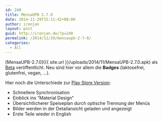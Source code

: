 ```yaml
---
id: 240
title: MensaUPB 2.7.0
date: 2014-11-29T15:11:42+00:00
author: ironjan
layout: post
guid: http://ironjan.de/?p=240
permalink: /2014/11/29/mensaupb-2-7-0/
categories:
  - All
---
```

[MensaUPB-2.7.0]({{ site.url }}/uploads/2014/11/MensaUPB-2.7.0.apk) als [Beta](http://ironjan.de/mensaupb-beta/ "MensaUPB Beta") veröffentlicht. Neu sind hier vor allem die **Badges** (laktosefrei, glutenfrei, vegan, &#8230;).

Hier noch die Unterschiede zur <a title="Zum Play Store" href="https://play.google.com/store/apps/details?id=de.ironjan.mensaupb" target="_blank">Play Store Version</a>:

  * Schnellere Synchronisation
  * Einblick ins &#8220;Material Design&#8221;
  * Übersichtlicherer Speiseplan durch optische Trennung der Menüs
  * Bilder werden in der Detailansicht geladen und angezeigt
  * Erste Teile wieder in English